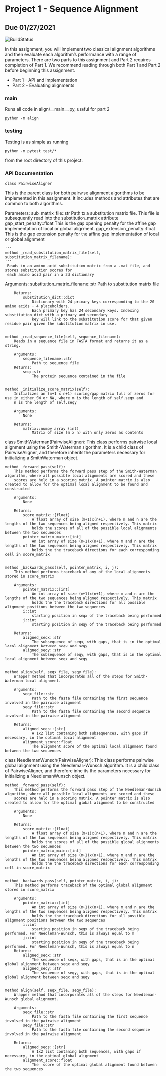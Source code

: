# Project 1 - Sequence Alignment
## Due 01/27/2021

![BuildStatus](https://github.com/rle1323/Project1/workflows/HW1/badge.svg?event=push)

In this assignment, you will implement two classical alignment algorithms and then evaluate each algorithm’s performance with a range of parameters. There are two parts to this assignment and Part 2 requires completion of Part 1. We recommend reading through both Part 1 and Part 2 before beginning this assignment. 

* Part 1 - API and implementation
* Part 2 - Evaluating alignments

### main
Runs all code in align/\_\_main\_\_.py, useful for part 2
```
python -m align
```

### testing
Testing is as simple as running
```
python -m pytest test/*
```
from the root directory of this project.

### API Documentation

```
class PairwiseAligner
```
This is the parent class for both pairwise alignment algorithms to be implemented in this assignment.
It includes methods and attributes that are common to both algorithms.

Parameters:
   sub_matrix_file::str
      Path to a substitution matrix file. This file is subsequently read into the substitution_matrix attribute
   gap_start_penalty::float
      This is the gap opening penalty for the affine gap implementation of local or global alignment.
   gap_extension_penalty::float
      This is the gap extension penalty for the affine gap implementation of local or global alignment
   
    '''
    method _read_substitution_matrix_file(self, substitution_matrix_filename):
    '''
     Reads in an amino acid substitution matrix from a .mat file, and stores substitution scores for 
     each amino acid pair in a 3d dictionary

Arguments:
substitution_matrix_filename::str
                Path to substitution matrix file
        
        Returns:
            substitution_dict::dict
                Dictionary with 24 primary keys corresponding to the 20 amino acids + 4 placeholders.
                Each primary key has 24 secondary keys. Indexing substitution_dict with a primary and secondary
                key will link to the substitution score for that given residue pair given the substitution matrix in use. 
  
  
    method _read_sequence_file(self, sequence_filename):
        Reads in a sequence file in FASTA format and returns it as a string.
        
        Arguments:
            sequence_filename::str
                Path to sequence file
        Returns:
            seq::str
                The protein sequence contained in the file
                
                
    method _initialize_score_matrix(self):
        Initializes an (m+1 x n+1) scoring/gap matrix full of zeros for use in either SW or NW, where m is the length of self.seqx and 
        n is the length of self.seqy
        
        Arguments:
            None
        
        Returns: 
            matrix::numpy array (int)
                Matrix of size (m x n) with only zeros as contents 
                
class SmithWaterman(PairwiseAligner):
    This class performs pairwise local alignment using the Smith-Waterman algorithm. It is a child class of PairwiseAligner, and therefore inherits
    the parameters necessary for initializing a SmithWaterman object.         

    method _forward_pass(self):
        This method performs the forward pass step of the Smith-Waterman algorithm, where all possible local alignments are scored and these 
        scores are held in a scoring matrix. A pointer matrix is also created to allow for the optimal local alignment to be found and constructed

        Arguments:
            None

        Returns:
            score_matrix::[float]
                A float array of size (m+1)x(n+1), where m and n are the lengths of the two sequences being aligned respectively. This matrix
                holds the scores of all of the possible local alignments between the two sequences
            pointer_matrix_main::[int]
                An int array of size (m+1)x(n+1), where m and n are the lengths of the two sequences being aligned respectively. This matrix
                holds the the traceback directions for each corresponding cell in score_matrix
                
                
    method _backwards_pass(self, pointer_matrix, i, j):
        This method performs traceback of any of the local alignments stored in score_matrix

        Arguments:
            pointer_matrix::[int]
                An int array of size (m+1)x(n+1), where m and n are the lengths of the two sequences being aligned respectively. This matrix
                holds the the traceback directions for all possible alignment positions between the two sequences
            i::int
                starting position in seqx of the traceback being performed
            j::int
                starting position in seqy of the traceback being performed
        
        Returns:
            aligned_seqx::str
                The subsequence of seqx, with gaps, that is in the optimal local alignment between seqx and seqy
            aligned_seqy::str
                The subsequence of seqy, with gaps, that is in the optimal local alignment between seqx and seqy
                
                
    method align(self, seqx_file, seqy_file):
        Wrapper method that incorporates all of the steps for Smith-Waterman local alignment.

        Arguments:
            seqx_file::str
                Path to the fasta file containing the first sequence involved in the pairwise alignment
            seqy_file::str
                Path to the fasta file containing the second sequence involved in the pairwise alignment
        
        Returns:
            aligned_seqs::[str]
                A 1x2 list contaning both subsequences, with gaps if necessary, in the optimal local alignment
            alignment_score::float
                The alignment score of the optimal local alignment found between the two sequences      


class NeedlemanWunsch(PairwiseAligner):
    This class performs pairwise global alignment using the Needleman-Wunsch algorithm. It is a child class of PairwiseAligner, and therefore inherits
    the parameters necessary for initializing a NeedlemanWunsch object.

    method _forward_pass(self):
        This method performs the forward pass step of the Needleman-Wunsch algorithm, where all possible local alignments are scored and these 
        scores are held in a scoring matrix. A pointer matrix is also created to allow for the optimal global alignment to be constructed

        Arguments:
            None

        Returns:
            score_matrix::[float]
                A float array of size (m+1)x(n+1), where m and n are the lengths of the two sequences being aligned respectively. This matrix
                holds the scores of all of the possible global alignments between the two sequences
            pointer_matrix_main::[int]
                An int array of size (m+1)x(n+1), where m and n are the lengths of the two sequences being aligned respectively. This matrix
                holds the the traceback directions for each corresponding cell in score_matrix
                
                
    method _backwards_pass(self, pointer_matrix, i, j):
        This method performs traceback of the optimal global alignment stored in score_matrix

        Arguments:
            pointer_matrix::[int]
                An int array of size (m+1)x(n+1), where m and n are the lengths of the two sequences being aligned respectively. This matrix
                holds the the traceback directions for all possible alignment positions between the two sequences
            i::int
                starting position in seqx of the traceback being performed. For Needleman-Wunsch, this is always equal to m
            j::int
                starting position in seqy of the traceback being performed. For Needleman-Wunsch, this is always equal to n
        Returns:
            aligned_seqx::str
                The sequence of seqx, with gaps, that is in the optimal global alignment between seqx and seqy
            aligned_seqy::str
                The sequence of seqy, with gaps, that is in the optimal global alignment between seqx and seqy
          
          
    method align(self, seqx_file, seqy_file):
        Wrapper method that incorporates all of the steps for Needleman-Wunsch global alignment.

        Arguments:
            seqx_file::str
                Path to the fasta file containing the first sequence involved in the pairwise alignment
            seqy_file::str
                Path to the fasta file containing the second sequence involved in the pairwise alignment
        
        Returns:
            aligned_seqs::[str]
                A 1x2 list contaning both sequences, with gaps if necessary, in the optimal global alignment
            alignment_score::float
                The  score of the optimal global alignment found between the two sequences
